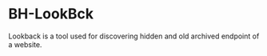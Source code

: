 # BH-LookBck
Lookback is a tool used for discovering hidden and old archived endpoint of a website.
